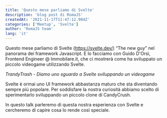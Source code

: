 ```yaml
---
title: 'Questo mese parliamo di Svelte'
description: 'blog post di RomaJS'
createdAt: '2021-11-17T11:47:12.904Z'
categories: ['Meetup', 'Svelte']
author: 'RomaJS team'
lang: 'it'
---
```


Questo mese parliamo di Svelte (https://svelte.dev/) “The new guy” nel panorama dei framework Javascript. E lo facciamo con Guido D'Orsi, Frontend Engineer @ Immobilare.it, che ci mostrerà come ha sviluppato un piccolo videogame utilizzando Svelte.

_TrandyTrash - Diamo uno sguardo a Svelte sviluppando un videogame_

Svelte è ormai uno UI framework abbastanza maturo che sta diventando sempre più popolare.
Per soddisfare la nostra curiosità abbiamo scelto di sperimentarlo sviluppando un piccolo clone di CandyCrush.

In questo talk parleremo di questa nostra esperienza con Svelte e cercheremo di capire cosa lo rende così speciale.
